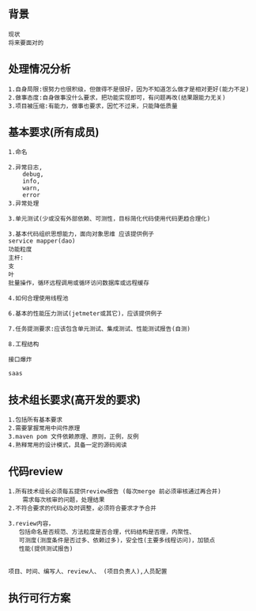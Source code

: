 ## 背景
    现状
    将来要面对的
    
## 处理情况分析

    1.自身局限:很努力也很积级，但做得不是很好，因为不知道怎么做才是相对更好(能力不足)
    2.做事态度:自身做事没什么要求，把功能实现即可，有问题再改(结果跟能力无关)
    3.项目被压缩:有能力，做事也要求，因忙不过来，只能降低质量
    
## 基本要求(所有成员)
    1.命名
    
    2.异常日志,
        debug,
        info,
        warn,
        error
    3.异常处理
        
    3.单元测试(少或没有外部依赖、可测性，目标简化代码使用代码更趋合理化)
    
    3.基本代码组织思想能力，面向对象思维 应该提供例子
    service mapper(dao)
    功能粒度
    主杆:
    支
    叶
    批量操作，循环远程调用或循环访问数据库或远程缓存
    
    4.如何合理使用线程池 
        
    6.基本的性能压力测试(jetmeter或其它)，应该提供例子
    
    7.任务提测要求:应该包含单元测试、集成测试、性能测试报告(自测)
    
    8.工程结构
    
    接口爆炸
    
    saas
  
## 技术组长要求(高开发的要求)

    1.包括所有基本要求
    2.需要掌握常用中间件原理
    3.maven pom 文件依赖原理、原则，正例，反例
    4.熟释常用的设计模式，具备一定的源码阅读

## 代码review

    1.所有技术组长必须每五提供review报告 (每次merge 前必须审核通过再合并)
        需求每次核审的问题，处理结果
    2.不符合要求的代码必及时调整，必须符合要求才予合并
    
    3.review内容，
       包括命名是否规范、方法粒度是否合理，代码结构是否理，内聚性、 
       可测度(测度条件是否过多、依赖过多)，安全性(主要多线程访问)，加锁点
       性能(提供测试报告)

## 
    项目、时间、编写人、review人、 (项目负责人),人员配置
    
## 执行可行方案